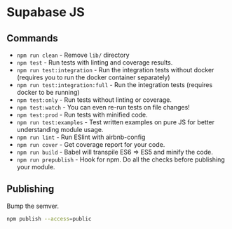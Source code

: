 # Supabase JS

## Commands
- `npm run clean` - Remove `lib/` directory
- `npm test` - Run tests with linting and coverage results.
- `npm run test:integration` - Run the integration tests without docker (requires you to run the docker container separately)
- `npm run test:integration:full` - Run the integration tests (requires docker to be running)
- `npm test:only` - Run tests without linting or coverage.
- `npm test:watch` - You can even re-run tests on file changes!
- `npm test:prod` - Run tests with minified code.
- `npm run test:examples` - Test written examples on pure JS for better understanding module usage.
- `npm run lint` - Run ESlint with airbnb-config
- `npm run cover` - Get coverage report for your code.
- `npm run build` - Babel will transpile ES6 => ES5 and minify the code.
- `npm run prepublish` - Hook for npm. Do all the checks before publishing your module.


## Publishing

Bump the semver.

```sh
npm publish --access=public
```

